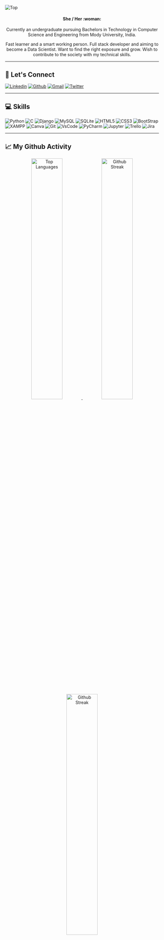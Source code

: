 ![Top](https://user-images.githubusercontent.com/55651821/172231027-a7f2024b-7b11-4c3f-9762-0e9893eab5e6.gif)

<div align="center">
  <h4> She / Her :woman: </h4>
</div>
<p align="center">Currently an undergraduate pursuing Bachelors in Technology in Computer Science and Engineering from Mody University, India. 
<p align="center">Fast learner and a smart working person. Full stack developer and aiming to become a Data Scientist. Want to find the right exposure and grow. Wish to contribute to the society with my technical skills.

---
## :iphone: Let's Connect 
[![Linkedin](https://img.shields.io/badge/LinkedIn-0077B5?style=for-the-badge&logo=linkedin&logoColor=white)](https://www.linkedin.com/in/manvi-vrati-557862200/)
[![Github](https://img.shields.io/badge/GitHub-100000?style=for-the-badge&logo=github&logoColor=white)](https://github.com/manvivrati)
[![Gmail](https://img.shields.io/badge/Gmail-D14836?style=for-the-badge&logo=gmail&logoColor=white)](mailto:manvivrati@gmail.com)
[![Twitter](https://img.shields.io/badge/Twitter-1DA1F2?style=for-the-badge&logo=twitter&logoColor=white)](https://twitter.com/ManviVrati)

---
## :computer: Skills
![Python](https://img.shields.io/badge/Python-FFD43B?style=for-the-badge&logo=python&logoColor=darkgreen.png)
![C](https://img.shields.io/badge/C-00599C?style=for-the-badge&logo=c&logoColor=white)
![Django](https://img.shields.io/badge/Django-092E20?style=for-the-badge&logo=django&logoColor=green)
![MySQL](https://img.shields.io/badge/MySQL-005C84?style=for-the-badge&logo=mysql&logoColor=white)
![SQLite](https://img.shields.io/badge/SQLite-07405E?style=for-the-badge&logo=sqlite&logoColor=white)
![HTML5](https://img.shields.io/badge/HTML5-E34F26?style=for-the-badge&logo=html5&logoColor=white)
![CSS3](https://img.shields.io/badge/CSS3-1572B6?style=for-the-badge&logo=css3&logoColor=white)
![BootStrap](https://img.shields.io/badge/Bootstrap-563D7C?style=for-the-badge&logo=bootstrap&logoColor=white)
![XAMPP](https://img.shields.io/badge/Xampp-F37623?style=for-the-badge&logo=xampp&logoColor=white)
![Canva](https://img.shields.io/badge/Canva-%2300C4CC.svg?&style=for-the-badge&logo=Canva&logoColor=white)
![Git](https://img.shields.io/badge/Git-F05032?style=for-the-badge&logo=git&logoColor=white)
![VsCode](https://img.shields.io/badge/Visual_Studio_Code-0078D4?style=for-the-badge&logo=visual%20studio%20code&logoColor=white)
![PyCharm](https://img.shields.io/badge/PyCharm-000000.svg?&style=for-the-badge&logo=PyCharm&logoColor=white)
![Jupyter](https://img.shields.io/badge/Jupyter-F37626.svg?&style=for-the-badge&logo=Jupyter&logoColor=white)
![Trello](https://img.shields.io/badge/Trello-0052CC?style=for-the-badge&logo=trello&logoColor=white)
![Jira](https://img.shields.io/badge/Jira-0052CC?style=for-the-badge&logo=Jira&logoColor=white)
  
---
## :chart_with_upwards_trend: My Github Activity
<div align="center">
  <a href="https://github.com/anuraghazra/github-readme-stats">
    <img width="45%" src="https://github-readme-stats.vercel.app/api/top-langs/?username=Pranjal2422&layout=compact&theme=dark" alt="Top Languages">
  </a>
  <a href="https://git.io/streak-stats">
    <img width="45%" src="https://github-readme-streak-stats.herokuapp.com/?user=Pranjal2422&theme=dark" alt="Github Streak">
  </a>
  <a href="https://git.io/streak-stats">
    <img width="45%" src="https://github-readme-stats.vercel.app/api?username=manvivrati&count_private=true&show_icons=true&theme=radical" alt="Github Streak">
  </a>
</div>

<!-- ### :tv: Youtube Videos -->
<!-- BLOG-POST-LIST:START -->
<!-- BLOG-POST-LIST:END -->
<!-- ### :rotating_light: Latest Blog Posts -->
<!-- BLOG-POST-LIST:START -->
<!-- BLOG-POST-LIST:END -->

<!--
**manvivrati/manvivrati** is a ✨ _special_ ✨ repository because its `README.md` (this file) appears on your GitHub profile.

Here are some ideas to get you started:

- 🔭 I’m currently working on ...
- 🌱 I’m currently learning ...
- 👯 I’m looking to collaborate on ...
- 🤔 I’m looking for help with ...
- 💬 Ask me about ...
- 📫 How to reach me: ...
- 😄 Pronouns: ...
- ⚡ Fun fact: ...
-->
